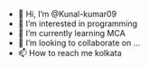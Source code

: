 - 👋 Hi, I’m @Kunal-kumar09
- 👀 I’m interested in programming
- 🌱 I’m currently learning MCA
- 💞️ I’m looking to collaborate on ...
- 📫 How to reach me kolkata

<!---
Kunal-kumar09/Kunal-kumar09 is a ✨ special ✨ repository because its `README.md` (this file) appears on your GitHub profile.
You can click the Preview link to take a look at your changes.
--->
